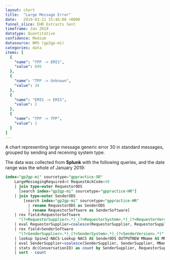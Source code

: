 ```yaml
---
layout: chart
title:  "Large Message Error"
date:   2019-03-21 15:46:00 +0000
funnel_slice: EHR Extracts Sent
timeframe: Jan 2019
datatype: Quantitative
confidence: Medium
datasource: NMS (gp2gp-mi)
categories: data
items: [
  {
    "name": "TPP -> EMIS",
    "value": 695
  },
  {
    "name": "TPP -> Unknown",
    "value": 34
  },
  {
    "name": "EMIS -> EMIS",
    "value": 2
  },
  {
    "name": "TPP -> TPP",
    "value": 1
  }
]
---
```

A chart representing large message generic error 30 in standard messages, grouped by sending and receiving system type.

The data was collected from **Splunk** with the following queries, and the date range was the whole of January 2019:

```sql
index="gp2gp-mi" sourcetype="gppractice-SR"
    LargeMessagingRequired=0 RequestAckCode=30
    | join type=outer RequestorODS 
      [search index="gp2gp-mi" sourcetype="gppractice-HR"] 
    | join type=outer SenderODS 
        [search index="gp2gp-mi" sourcetype="gppractice-HR" 
          | rename RequestorODS as SenderODS 
          | rename RequestorSoftware as SenderSoftware]
    | rex field=RequestorSoftware 
      "(?<RequestorSupplier>.*)_(?<RequestorSystem>.*)_(?<RequestorVersion>.*)"
    | eval RequestorSupplier=coalesce(RequestorSupplier, RequestorSupplier, "unknown")
    | rex field=SenderSoftware 
      "(?<SenderSupplier>.*)_(?<SenderSystem>.*)_(?<SenderVersion>.*)"
    | lookup Spine2-NACS-Lookup NACS AS SenderODS OUTPUTNEW MName AS MName
    | eval SenderSupplier=coalesce(SenderSupplier, SenderSupplier, MName, MName, "unknown")
    | stats dc(ConversationID) as count by SenderSupplier, RequestorSupplier
    | sort - count
```